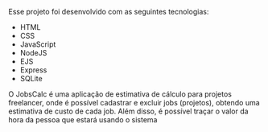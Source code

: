 
Esse projeto foi desenvolvido com as seguintes tecnologias:

- HTML
- CSS
- JavaScript
- NodeJS
- EJS
- Express
- SQLite


O JobsCalc é uma aplicação de estimativa de cálculo para projetos freelancer, onde é possível cadastrar e excluir jobs (projetos), obtendo uma estimativa de custo de cada job. Além disso, é possível traçar o valor da hora da pessoa que estará usando o sistema 

